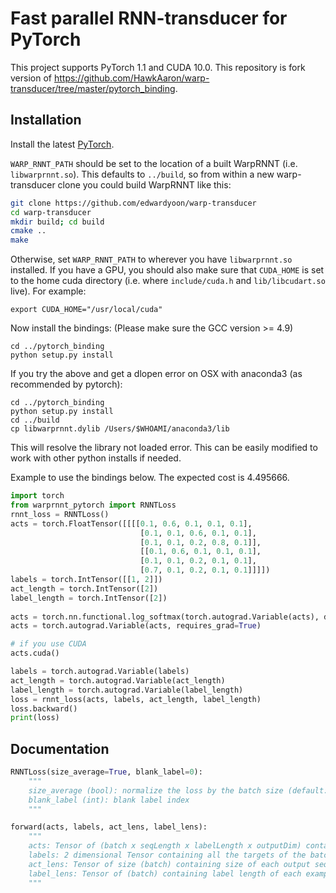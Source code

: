 # Fast parallel RNN-transducer for PyTorch

This project supports PyTorch 1.1 and CUDA 10.0. This repository is fork version of https://github.com/HawkAaron/warp-transducer/tree/master/pytorch_binding.

## Installation

Install the latest [PyTorch](https://github.com/pytorch/pytorch#installation).

`WARP_RNNT_PATH` should be set to the location of a built WarpRNNT
(i.e. `libwarprnnt.so`).  This defaults to `../build`, so from within a
new warp-transducer clone you could build WarpRNNT like this:

```bash
git clone https://github.com/edwardyoon/warp-transducer
cd warp-transducer
mkdir build; cd build
cmake ..
make
```

Otherwise, set `WARP_RNNT_PATH` to wherever you have `libwarprnnt.so`
installed. If you have a GPU, you should also make sure that
`CUDA_HOME` is set to the home cuda directory (i.e. where
`include/cuda.h` and `lib/libcudart.so` live). For example:

```
export CUDA_HOME="/usr/local/cuda"
```

Now install the bindings: (Please make sure the GCC version >= 4.9)
```
cd ../pytorch_binding
python setup.py install
```

If you try the above and get a dlopen error on OSX with anaconda3 (as recommended by pytorch):
```
cd ../pytorch_binding
python setup.py install
cd ../build
cp libwarprnnt.dylib /Users/$WHOAMI/anaconda3/lib
```
This will resolve the library not loaded error. This can be easily modified to work with other python installs if needed.

Example to use the bindings below. The expected cost is 4.495666.

```python
import torch
from warprnnt_pytorch import RNNTLoss
rnnt_loss = RNNTLoss()
acts = torch.FloatTensor([[[[0.1, 0.6, 0.1, 0.1, 0.1],
                             [0.1, 0.1, 0.6, 0.1, 0.1],
                             [0.1, 0.1, 0.2, 0.8, 0.1]],
                             [[0.1, 0.6, 0.1, 0.1, 0.1],
                             [0.1, 0.1, 0.2, 0.1, 0.1],
                             [0.7, 0.1, 0.2, 0.1, 0.1]]]])
labels = torch.IntTensor([[1, 2]])
act_length = torch.IntTensor([2])
label_length = torch.IntTensor([2])
 
acts = torch.nn.functional.log_softmax(torch.autograd.Variable(acts), dim=3).data
acts = torch.autograd.Variable(acts, requires_grad=True)

# if you use CUDA
acts.cuda()

labels = torch.autograd.Variable(labels)
act_length = torch.autograd.Variable(act_length)
label_length = torch.autograd.Variable(label_length)
loss = rnnt_loss(acts, labels, act_length, label_length)
loss.backward()
print(loss)
```

## Documentation

```python
RNNTLoss(size_average=True, blank_label=0):
    """
    size_average (bool): normalize the loss by the batch size (default: True)
    blank_label (int): blank label index
    """

forward(acts, labels, act_lens, label_lens):
    """
    acts: Tensor of (batch x seqLength x labelLength x outputDim) containing output from network
    labels: 2 dimensional Tensor containing all the targets of the batch with zero padded
    act_lens: Tensor of size (batch) containing size of each output sequence from the network
    label_lens: Tensor of (batch) containing label length of each example
    """
```
